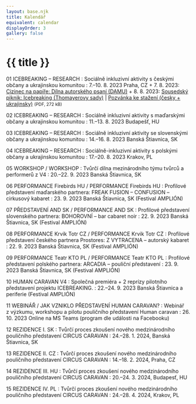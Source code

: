 ```yaml
---
layout: base.njk
title: Kalendář
equivalent: calendar
displayOrder: 3
gallery: false
---
```


# {{ title }}

01 ICEBREAKING – RESEARCH
: Sociálně inkluzivní aktivity s českými občany a ukrajinskou komunitou
: <time datetime="2023-08-07">7.–10. 8. 2023</time> Praha, CZ
	+ <time datetime="2023-08-07">7. 8. 2023</time>: [Cizinec na papíře: Dílna autorského psaní (DAMU)](https://www.facebook.com/events/311848634603518/)
	+ <time datetime="2023-08-08">8. 8. 2023</time>: [Sousedský piknik: Icebreaking (Thomayerovy sady)](https://www.facebook.com/events/690959142876244/) | [Pozvánka ke stažení (česky + ukrajinsky)](/files/Icebreaking-piknik-Praha-2023-cz-ua.pdf) <small>(PDF, 272 kB)</small>

02 ICEBREAKING – RESEARCH
: Sociálně inkluzivní aktivity s maďarskými občany a ukrajinskou komunitou
: <time datetime="2023-08-11">11.–13. 8. 2023</time> Budapešť, HU 

03 ICEBREAKING – RESEARCH
: Sociálně inkluzivní aktivity se slovenskými občany a ukrajinskou komunitou
: <time datetime="2023-08-14">14.–16. 8. 2023</time> Banská Štiavnica, SK 

04 ICEBREAKING – RESEARCH 
: Sociálně-inkluzivní aktivity s polskými občany a ukrajinskou komunitou
: <time datetime="2023-08-17">17.–20. 8. 2023</time> Krakov, PL 

05 WORKSHOP / WORKSHOP 
: Tvůrčí dílna mezinárodního týmu tvůrců a performerů z V4
: <time datetime="2023-09-20">20.–22. 9. 2023</time> Banská Štiavnica, SK 

06 PERFORMANCE Firebirds HU / PERFORMANCE Firebirds HU
: Profilové představení maďarského partnera: FREAK FUSION – CONFUSION – cirkusový kabaret
: <time datetime="2023-09-23">23. 9. 2023</time> Banská Štiavnica, SK (Festival AMPLIÓN) 

07 PŘEDSTAVENÍ AND SK / PERFORMANCE AND SK
: Profilové představení slovenského partnera: BOHOROVNÍ – bar cabaret noir
: <time datetime="2023-09-22">22. 9. 2023</time> Banská Štiavnica, SK (Festival AMPLIÓN)

08 PERFORMANCE Krvik Totr CZ / PERFORMANCE Krvik Totr CZ 
: Profilové představení českého partnera Prostores: Z VYTRACENA – autorský kabaret
: <time datetime="2023-09-22">22. 9. 2023</time> Banská Štiavnica, SK (Festival AMPLIÓN)

09 PERFORMANCE Teatr KTO PL / PERFORMANCE Teatr KTO PL 
: Profilové představení polského partnera: ARCADIA – pouliční představení
: <time datetime="2023-09-23">23. 9. 2023</time> Banská Štiavnica, SK (Festival AMPLIÓN)

10 HUMAN CARAVAN V4
: Společná premiéra + 2 reprízy pilotního představení projektu ICEBREAKING.
: <time datetime="2023-09-22">22.–24. 9. 2023</time> Banská Štiavnica a periferie (Festival AMPLIÓN)

11 WEBINÁŘ / JAK VZNIKLO PŘEDSTAVENÍ HUMAN CARAVAN?
: Webinář z výzkumu, workshopu a pilotu pouličního představení Human caravan
: <time datetime="2023-10-26T18:00:00">26. 10. 2023</time> Online na MS Teams (program dle události na Facebooku)

12 REZIDENCE I. SK
: Tvůrčí proces zkoušení nového medzinárodního pouličního představení CIRCUS CARAVAN
: <time datetime="2024-01-24">24.–28. 1. 2024</time>, Banská Štiavnica, SK

13 REZIDENCE II. CZ
: Tvůrčí proces zkoušení nového medzinárodního pouličního představení CIRCUS CARAVAN
: <time datetime="2024-02-14">14.–18. 2. 2024</time>, Praha, CZ

14 REZIDENCE III. HU
: Tvůrčí proces zkoušení nového medzinárodního pouličního představení CIRCUS CARAVAN
: <time datetime="2024-03-20">20.–24. 3. 2024</time>, Budapesť, HU

15 REZIDENCE IV. PL
: Tvůrčí proces zkoušení nového medzinárodního pouličního představení CIRCUS CARAVAN
: <time datetime="2024-04-24">24.–28. 4. 2024</time>, Krakov, PL